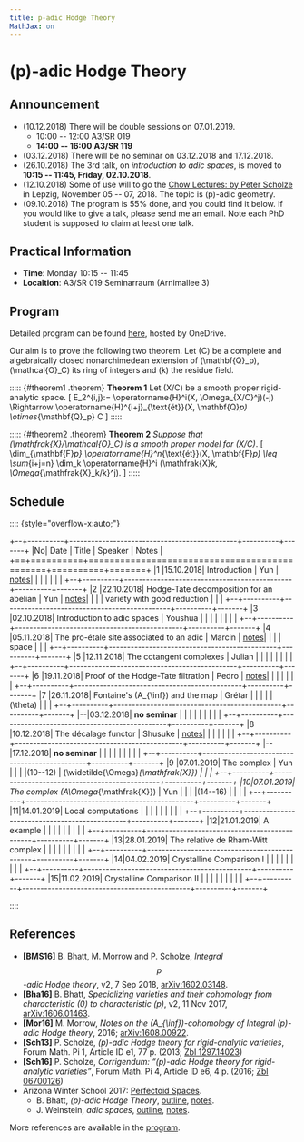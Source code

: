 ```yaml
---
title: p-adic Hodge Theory
MathJax: on
---
```


# \(p\)-adic Hodge Theory


## Announcement

* (10.12.2018) There will be double sessions on 07.01.2019.
  -  10:00 -- 12:00  A3/SR 019
  -  **14:00 -- 16:00**  **A3/SR 119**
* (03.12.2018) There will be no seminar on 03.12.2018 and 17.12.2018.
* (26.10.2018) The 3rd talk, on *introduction to adic spaces*, is moved to
  **10:15 -- 11:45, Friday, 02.10.2018**.
* (12.10.2018) Some of use will to go the
  [Chow Lectures: by Peter Scholze][chow2018] in Lepzig,
  November 05 -- 07, 2018. The topic is \(p\)-adic geometry.
* (09.10.2018) The program is 55% done, and you could find it below.
  If you would like to give a talk, please send me an email. Note each PhD
  student is supposed to claim at least one talk.


## Practical Information

* **Time**: Monday 10:15 -- 11:45
* **Localtion**: A3/SR 019 Seminarraum (Arnimallee 3)


## Program

Detailed program can be found [here][program], hosted by OneDrive.

Our aim is to prove the following two theorem.
Let \(C\) be a complete and algebraically closed nonarchimedean extension
of \(\mathbf{Q}_p\), \(\mathcal{O}_C\) its ring of integers and \(k\)
the residue field.

::::: {#theorem1 .theorem}
**Theorem 1**
Let \(X/C\) be a smooth proper rigid-analytic space.
\[
    E_2^{i,j}:= \operatorname{H}^i(X, \Omega_{X/C}^j)(-j) \Rightarrow
    \operatorname{H}^{i+j}_{\text{ét}}(X, \mathbf{Q}_p) \otimes_{\mathbf{Q}_p} C
\]
:::::


::::: {#theorem2 .theorem}
**Theorem 2**
*Suppose that \(\mathfrak{X}/\mathcal{O}_C\) is a smooth proper model
for \(X/C\)*.
\[
    \dim_{\mathbf{F}_p} \operatorname{H}^n_{\text{ét}}(X, \mathbf{F}_p)
    \leq
    \sum_{i+j=n} \dim_k \operatorname{H}^i
    (\mathfrak{X}_k, \Omega_{\mathfrak{X}_k/k}^j).
\]
:::::


## Schedule

:::: {style="overflow-x:auto;"}

+--+----------+----------------------------------------------+----------+-------+
|No|   Date   |     Title                                    | Speaker  | Notes |
+==+==========+==============================================+==========+=======+
|1 |15.10.2018| Introduction                                 | Yun      | [notes][N1]|
|  |          |                                              |          |       |
+--+----------+----------------------------------------------+----------+-------+
|2 |22.10.2018| Hodge-Tate decomposition for an abelian      | Yun      | [notes][N2]|
|  |          | variety with good reduction                  |          |       |
+--+----------+----------------------------------------------+----------+-------+
|3 |02.10.2018| Introduction to adic spaces                  | Youshua  |       |
|  |          |                                              |          |       |
+--+----------+----------------------------------------------+----------+-------+
|4 |05.11.2018| The pro-étale site associated to an adic     | Marcin   | [notes][N4]|
|  |          | space                                        |          |       |
+--+----------+----------------------------------------------+----------+-------+
|5 |12.11.2018| The cotangent complexes                      | Julian   |       |
|  |          |                                              |          |       |
+--+----------+----------------------------------------------+----------+-------+
|6 |19.11.2018| Proof of the Hodge-Tate filtration           | Pedro    | [notes][N6]|
|  |          |                                              |          |       |
+--+----------+----------------------------------------------+----------+-------+
|7 |26.11.2018| Fontaine's \(A_{\inf}\) and the map          | Grétar   |       |
|  |          | \(\theta\)                                   |          |       |
+--+----------+----------------------------------------------+----------+-------+
|--|03.12.2018| **no seminar**                               |          |       |
|  |          |                                              |          |       |
+--+----------+----------------------------------------------+----------+-------+
|8 |10.12.2018| The décalage functor                         | Shusuke  | [notes][N8]|
|  |          |                                              |          |       |
+--+----------+----------------------------------------------+----------+-------+
|--|17.12.2018| **no seminar**                               |          |       |
|  |          |                                              |          |       |
+--+----------+----------------------------------------------+----------+-------+
|9 |07.01.2019| The complex                                  | Yun      |       |
|  |(10--12)  | \(\widetilde{\Omega}_{\mathfrak{X}}\)        |          |       |
+--+----------+----------------------------------------------+----------+-------+
|10|07.01.2019| The complex \(A\Omega_{\mathfrak{X}}\)       | Yun      |       |
|  |(14--16)  |                                              |          |       |
+--+----------+----------------------------------------------+----------+-------+
|11|14.01.2019| Local computations                           |          |       |
|  |          |                                              |          |       |
+--+----------+----------------------------------------------+----------+-------+
|12|21.01.2019| A example                                    |          |       |
|  |          |                                              |          |       |
+--+----------+----------------------------------------------+----------+-------+
|13|28.01.2019| The relative de Rham-Witt complex            |          |       |
|  |          |                                              |          |       |
+--+----------+----------------------------------------------+----------+-------+
|14|04.02.2019| Crystalline Comparison I                     |          |       |
|  |          |                                              |          |       |
+--+----------+----------------------------------------------+----------+-------+
|15|11.02.2019| Crystalline Comparison II                    |          |       |
|  |          |                                              |          |       |
+--+----------+----------------------------------------------+----------+-------+

::::


## References

* **[BMS16]** B. Bhatt, M. Morrow and P. Scholze, *Integral $$p$$-adic
  Hodge theory*, v2, 7 Sep 2018, [arXiv:1602.03148][].
* **[Bha16]** B. Bhatt, *Specializing varieties and their cohomology
  from characteristic \(0\) to characteristic \(p\)*, v2, 11 Nov 2017,
  [arXiv:1606.01463][].
* **[Mor16]** M. Morrow, *Notes on the \(A_{\inf}\)-cohomology of Integral
  \(p\)-adic Hodge theory*, 2016; [arXiv:1608.00922][].
* **[Sch13]** P. Scholze, *\(p\)-adic Hodge theory for rigid-analytic
  varieties*, Forum Math. Pi 1, Article ID e1, 77 p. (2013; [Zbl 1297.14023])
* **[Sch16]** P. Scholze, *Corrigendum: “\(p\)-adic Hodge theory for
  rigid-analytic varieties”*, Forum Math. Pi 4, Article ID e6, 4 p.
  (2016; [Zbl 06700126])
* Arizona Winter School 2017: [Perfectoid Spaces][AWS2017].
  - B. Bhatt, *\(p\)-adic Hodge Theory*, [outline][B-outline], [notes][B-notes].
  - J. Weinstein, *adic spaces*, [outline][W-outline], [notes][W-notes].
  
More references are available in the [program][].


[Zbl 1297.14023]: //zbmath.org/?q=an%3A1297.14023
[Zbl 06700126]: //zbmath.org/?q=an%3A06700126
[arXiv:1602.03148]: //arxiv.org/abs/1602.03148
[arXiv:1606.01463]: //arxiv.org/abs/1606.01463
[arXiv:1608.00922]: //arxiv.org/abs/1608.00922
[AWS2017]: http://math.arizona.edu/~swc/aws/2017/
[B-outline]: http://math.arizona.edu/~swc/aws/2017/2017BhattOutline.pdf
[B-notes]: http://math.arizona.edu/~swc/aws/2017/2017BhattNotes.pdf
[W-outline]: http://math.arizona.edu/~swc/aws/2017/2017WeinsteinOutline.pdf
[W-notes]: http://math.arizona.edu/~swc/aws/2017/2017WeinsteinNotes.pdf
[program]: //1drv.ms/b/s!AnCWvCUkaqq-gqgZ-r76_7TxZApG4g

[Chow2018]: //www.mis.mpg.de/calendar/conferences/2018/chow2018.html

[N1]: //1drv.ms/b/s!AnCWvCUkaqq-gqgZ-r76_7TxZApG4g
[N2]: //1drv.ms/b/s!AnCWvCUkaqq-gqgZ-r76_7TxZApG4g
[N3]: #
[N4]: /files/18WS-Marcin-pro-étale.pdf
[N5]: #
[N6]: /files/18WS-Pedro-HT.pdf
[N7]: #
[N8]: /files/18WS-Otabe-décalage.pdf
[N9]: #
[N10]: #
[N11]: #
[N12]: #
[N13]: #
[N14]: #
[N15]: #